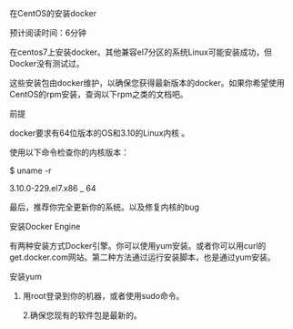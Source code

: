 在CentOS的安装docker

预计阅读时间：6分钟

在centos7上安装docker。其他兼容el7分区的系统Linux可能安装成功，但Docker没有测试过。

这些安装包由docker维护，以确保您获得最新版本的docker。如果你希望使用CentOS的rpm安装，查询以下rpm之类的文档吧。



前提

docker要求有64位版本的OS和3.10的Linux内核 。

使用以下命令检查你的内核版本：

$ uname -r

3.10.0-229.el7.x86 \_ 64

最后，推荐你完全更新你的系统。以及修复内核的bug



安装Docker Engine

有两种安装方式Docker引擎。你可以使用yum安装。或者你可以用curl的get.docker.com网站。第二种方法通过运行安装脚本，也是通过yum安装。

安装yum

1. 用root登录到你的机器，或者使用sudo命令。

     2.确保您现有的软件包是最新的。



 



